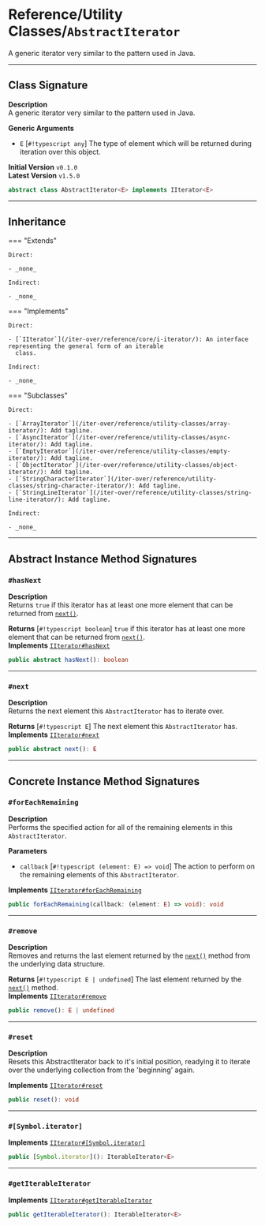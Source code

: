 # Reference/Utility Classes/`AbstractIterator`

A generic iterator very similar to the pattern used in Java.

---

## Class Signature

**Description** <br />
A generic iterator very similar to the pattern used in Java.

**Generic Arguments** <br />
 - `E` [`#!typescript any`] The type of element which will be returned during iteration over this object.

**Initial Version** `v0.1.0` <br />
**Latest Version** `v1.5.0`

```typescript
abstract class AbstractIterator<E> implements IIterator<E>
```

---

## Inheritance

=== "Extends"

    Direct:

    - _none_

    Indirect:

    - _none_

=== "Implements"

    Direct:

    - [`IIterator`](/iter-over/reference/core/i-iterator/): An interface representing the general form of an iterable
      class.

    Indirect:

    - _none_

=== "Subclasses"

    Direct:
    
    - [`ArrayIterator`](/iter-over/reference/utility-classes/array-iterator/): Add tagline.
    - [`AsyncIterator`](/iter-over/reference/utility-classes/async-iterator/): Add tagline.
    - [`EmptyIterator`](/iter-over/reference/utility-classes/empty-iterator/): Add tagline.
    - [`ObjectIterator`](/iter-over/reference/utility-classes/object-iterator/): Add tagline.
    - [`StringCharacterIterator`](/iter-over/reference/utility-classes/string-character-iterator/): Add tagline.
    - [`StringLineIterator`](/iter-over/reference/utility-classes/string-line-iterator/): Add tagline.

    Indirect:

    - _none_

---

## Abstract Instance Method Signatures

### `#hasNext`

**Description** <br />
Returns `true` if this iterator has at least one more element that can be returned from [`next()`](#next).

**Returns** [`#!typescript boolean`] `true` if this iterator has at least one more element that can be returned from
[`next()`](#next). <br />
**Implements** [`IIterator#hasNext`](/iter-over/reference/core/i-iterator/#hasnext)

```typescript
public abstract hasNext(): boolean
```

---

### `#next`

**Description** <br />
Returns the next element this `AbstractIterator` has to iterate over.

**Returns** [`#!typescript E`] The next element this `AbstractIterator` has. <br />
**Implements** [`IIterator#next`](/iter-over/reference/core/i-iterator/#next)

```typescript
public abstract next(): E
```

---

## Concrete Instance Method Signatures

### `#forEachRemaining`

**Description** <br />
Performs the specified action for all of the remaining elements in this `AbstractIterator`.

**Parameters** <br />
 - `callback` [`#!typescript (element: E) => void`] The action to perform on the remaining elements of this
`AbstractIterator`.

**Implements** [`IIterator#forEachRemaining`](/iter-over/reference/core/i-iterator/#foreachremaining)

```typescript
public forEachRemaining(callback: (element: E) => void): void
```

---

### `#remove`

**Description** <br />
Removes and returns the last element returned by the [`next()`](#next) method from the underlying data structure.

**Returns** [`#!typescript E | undefined`] The last element returned by the [`next()`](#next) method. <br />
**Implements** [`IIterator#remove`](/iter-over/reference/core/i-iterator/#remove)

```typescript
public remove(): E | undefined
```

---

### `#reset`

**Description** <br />
Resets this AbstractIterator back to it's initial position, readying it to iterate over the underlying collection from
the 'beginning' again.

**Implements** [`IIterator#reset`](/iter-over/reference/core/i-iterator/#reset)

```typescript
public reset(): void
```

---

### `#[Symbol.iterator]`

**Implements** [`IIterator#[Symbol.iterator]`](/iter-over/reference/core/i-iterator/#symboliterator)

```typescript
public [Symbol.iterator](): IterableIterator<E>
```

---

### `#getIterableIterator`

**Implements** [`IIterator#getIterableIterator`](/iter-over/reference/core/i-iterator/#getiterableiterator)

```typescript
public getIterableIterator(): IterableIterator<E>
```
